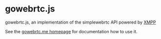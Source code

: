 gowebrtc.js
===========

gowebrtc.js, an implementation of the simplewebrtc API powered by [XMPP](http://www.xmpp.org)

See the [gowebrtc.me homepage](https://gowebrtc.me/) for documentation how to use it.
